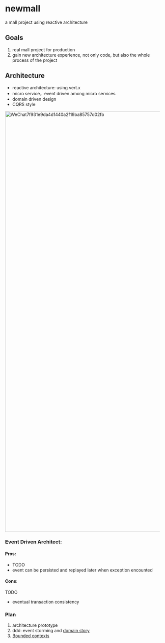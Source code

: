 # newmall
a mall project using reactive architecture 

## Goals
1. real mall project for production
2. gain new architecture experience, not only code, but also the whole process of the project 


## Architecture 
* reactive architecture: using vert.x
* micro service，event driven among micro services
* domain driven design
* CQRS style

<img width="1364" alt="WeChat7f931e9da4d1440a2f19ba85757d02fb" src="https://user-images.githubusercontent.com/7393184/129631836-c53fb006-ec45-4d15-b864-3caf57b5fcfe.png">


### Event Driven Architect:
#### Pros:
* TODO
* event can be persisted and replayed later when exception encounted
#### Cons:
TODO
* eventual transaction consistency 

### Plan
1. architecture prototype
2. ddd: event storming and [domain story](design.md)  
3. [Bounded contexts](design.md#bounded_contexts) 

